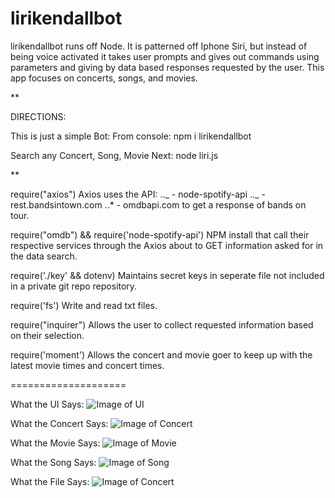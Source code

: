 # lirikendallbot

lirikendallbot runs off Node. It is patterned off Iphone Siri, but instead of being voice activated it takes user prompts and gives out commands using parameters and giving by data based responses requested by the user. This app focuses on concerts, songs, and movies.

**

DIRECTIONS:

This is just a simple Bot: From console: npm i lirikendallbot

Search any Concert, Song, Movie Next: node liri.js

**

require("axios") Axios uses the API: .._ - node-spotify-api .._ - rest.bandsintown.com ..* - omdbapi.com to get a response of bands on tour.

require("omdb") && require('node-spotify-api') NPM install that call their respective services through the Axios about to GET information asked for in the data search.

require('./key' && dotenv) Maintains secret keys in seperate file not included in a private git repo repository.

require('fs') Write and read txt files.

require("inquirer") Allows the user to collect requested information based on their selection.

require('moment') Allows the concert and movie goer to keep up with the latest movie times and concert times.

====================

What the UI Says:
![Image of UI](https://raw.githubusercontent.com/skendall74/liri-bot/master/assets/UI.png)

What the Concert Says:
![Image of Concert](https://raw.githubusercontent.com/skendall74/liri-bot/master/assets/concert%20.png)

What the Movie Says:
![Image of Movie](https://raw.githubusercontent.com/skendall74/liri-bot/master/assets/movie.png)

What the Song Says:
![Image of Song](https://raw.githubusercontent.com/skendall74/liri-bot/master/assets/song%20.png)

What the File Says:
![Image of Concert](https://raw.githubusercontent.com/skendall74/liri-bot/master/assets/says.png)
